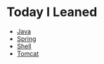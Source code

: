 # Today I Leaned

- [Java](./Java/README.md)
- [Spring](./Spring/README.md)
- [Shell](./Shell/README.md)
- [Tomcat](./Tomcat/README.md)
